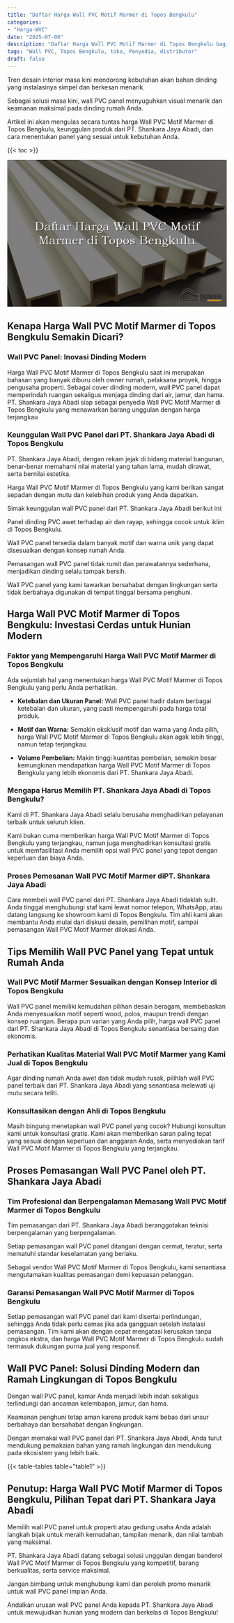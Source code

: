 ```yaml
---
title: "Daftar Harga Wall PVC Motif Marmer di Topos Bengkulu"
categories: 
- "Harga-WVC"
date: "2025-07-08"
description: "Daftar Harga Wall PVC Motif Marmer di Topos Bengkulu bagi tempat tinggal, kantor, dan toko. Produk terbaik, beragam motif, pilihan warna menarik, beserta servis penempatan dikerjakan oleh tim ahli serta kepastian resmi!|Servis penjualan Wall PVC Motif Marmer di Topos Bengkulu untuk keperluan hunian, office, atau gerai, dengan produk unggulan dan penempatan oleh teknisi ahli serta kepastian resmi.|Solusi Wall PVC Motif Marmer di Topos Bengkulu yang terbukti bagi tempat tinggal, perkantoran, serta ritel, dengan produk berkualitas dan penempatan ditangani oleh tim berpengalaman dan garansi resmi.|Penyediaan Wall PVC Motif Marmer di Topos Bengkulu untuk tempat tinggal, perkantoran, serta toko, dengan material unggulan dan instalasi oleh tim profesional, disertai dengan kepastian resmi.}"
tags: "Wall PVC, Topos Bengkulu, toko, Penyedia, distributor"
draft: false
---
```


Tren desain interior masa kini mendorong kebutuhan akan bahan dinding yang instalasinya simpel dan berkesan menarik.

Sebagai solusi masa kini, wall PVC panel menyuguhkan visual menarik dan keamanan maksimal pada dinding rumah Anda.

Artikel ini akan mengulas secara tuntas harga Wall PVC Motif Marmer di Topos Bengkulu, keunggulan produk dari PT. Shankara Jaya Abadi, dan cara menentukan panel yang sesuai untuk kebutuhan Anda.

{{< toc >}}

![Daftar Harga Wall PVC Motif Marmer di Topos Bengkulu](/images/Harga-WVC/Daftar-Harga-Wall-PVC-Motif-Marmer-di-Topos-Bengkulu.png)


## Kenapa Harga Wall PVC Motif Marmer di Topos Bengkulu Semakin Dicari?

### Wall PVC Panel: Inovasi Dinding Modern

Harga Wall PVC Motif Marmer di Topos Bengkulu saat ini merupakan bahasan yang banyak diburu oleh owner rumah, pelaksana proyek, hingga pengusaha properti. Sebagai cover dinding modern, wall PVC panel dapat memperindah ruangan sekaligus menjaga dinding dari air, jamur, dan hama. PT. Shankara Jaya Abadi siap sebagai penyedia Wall PVC Motif Marmer di Topos Bengkulu yang menawarkan barang unggulan dengan harga terjangkau

### Keunggulan Wall PVC Panel dari PT. Shankara Jaya Abadi di Topos Bengkulu

PT. Shankara Jaya Abadi, dengan rekam jejak di bidang material bangunan, benar-benar memahami nilai material yang tahan lama, mudah dirawat, serta bernilai estetika.

Harga Wall PVC Motif Marmer di Topos Bengkulu yang kami berikan sangat sepadan dengan mutu dan kelebihan produk yang Anda dapatkan.

Simak keunggulan wall PVC panel dari PT. Shankara Jaya Abadi berikut ini:

Panel dinding PVC awet terhadap air dan rayap, sehingga cocok untuk iklim di Topos Bengkulu.

Wall PVC panel tersedia dalam banyak motif dan warna unik yang dapat disesuaikan dengan konsep rumah Anda.

Pemasangan wall PVC panel tidak rumit dan perawatannya sederhana, menjadikan dinding selalu tampak bersih.

Wall PVC panel yang kami tawarkan bersahabat dengan lingkungan serta tidak berbahaya digunakan di tempat tinggal bersama penghuni.

## Harga Wall PVC Motif Marmer di Topos Bengkulu: Investasi Cerdas untuk Hunian Modern

### Faktor yang Mempengaruhi Harga Wall PVC Motif Marmer di Topos Bengkulu

Ada sejumlah hal yang menentukan harga Wall PVC Motif Marmer di Topos Bengkulu yang perlu Anda perhatikan.

- **Ketebalan dan Ukuran Panel:** Wall PVC panel hadir dalam berbagai ketebalan dan ukuran, yang pasti mempengaruhi pada harga total produk.

- **Motif dan Warna:** Semakin eksklusif motif dan warna yang Anda pilih, harga Wall PVC Motif Marmer di Topos Bengkulu akan agak lebih tinggi, namun tetap terjangkau.

- **Volume Pembelian:** Makin tinggi kuantitas pembelian, semakin besar kemungkinan mendapatkan harga Wall PVC Motif Marmer di Topos Bengkulu yang lebih ekonomis dari PT. Shankara Jaya Abadi.

### Mengapa Harus Memilih PT. Shankara Jaya Abadi di Topos Bengkulu?

Kami di PT. Shankara Jaya Abadi selalu berusaha menghadirkan pelayanan terbaik untuk seluruh klien.

Kami bukan cuma memberikan harga Wall PVC Motif Marmer di Topos Bengkulu yang terjangkau, namun juga menghadirkan konsultasi gratis untuk memfasilitasi Anda memilih opsi wall PVC panel yang tepat dengan keperluan dan biaya Anda.

### Proses Pemesanan Wall PVC Motif Marmer diPT. Shankara Jaya Abadi

Cara membeli wall PVC panel dari PT. Shankara Jaya Abadi tidaklah sulit. Anda tinggal menghubungi staf kami lewat nomor telepon, WhatsApp, atau datang langsung ke showroom kami di Topos Bengkulu. Tim ahli kami akan membantu Anda mulai dari diskusi desain, pemilihan motif, sampai pemasangan Wall PVC Motif Marmer dilokasi Anda.

## Tips Memilih Wall PVC Panel yang Tepat untuk Rumah Anda

### Wall PVC Motif Marmer Sesuaikan dengan Konsep Interior di Topos Bengkulu

Wall PVC panel memiliki kemudahan pilihan desain beragam, membebaskan Anda menyesuaikan motif seperti wood, polos, maupun trendi dengan konsep ruangan. Berapa pun varian yang Anda pilih, harga wall PVC panel dari PT. Shankara Jaya Abadi di Topos Bengkulu senantiasa bersaing dan ekonomis.

### Perhatikan Kualitas Material Wall PVC Motif Marmer yang Kami Jual di Topos Bengkulu

Agar dinding rumah Anda awet dan tidak mudah rusak, pilihlah wall PVC panel terbaik dari PT. Shankara Jaya Abadi yang senantiasa melewati uji mutu secara teliti.

### Konsultasikan dengan Ahli di Topos Bengkulu

Masih bingung menetapkan wall PVC panel yang cocok? Hubungi konsultan kami untuk konsultasi gratis. Kami akan memberikan saran paling tepat yang sesuai dengan keperluan dan anggaran Anda, serta menyediakan tarif Wall PVC Motif Marmer di Topos Bengkulu yang terjangkau.

## Proses Pemasangan Wall PVC Panel oleh PT. Shankara Jaya Abadi

### Tim Profesional dan Berpengalaman Memasang Wall PVC Motif Marmer di Topos Bengkulu

Tim pemasangan dari PT. Shankara Jaya Abadi beranggotakan teknisi berpengalaman yang berpengalaman.

Setiap pemasangan wall PVC panel ditangani dengan cermat, teratur, serta mematuhi standar keselamatan yang berlaku.

Sebagai vendor Wall PVC Motif Marmer di Topos Bengkulu, kami senantiasa mengutamakan kualitas pemasangan demi kepuasan pelanggan.

### Garansi Pemasangan Wall PVC Motif Marmer di Topos Bengkulu

Setiap pemasangan wall PVC panel dari kami disertai perlindungan, sehingga Anda tidak perlu cemas jika ada gangguan setelah instalasi pemasangan. Tim kami akan dengan cepat mengatasi kerusakan tanpa ongkos ekstra, dan harga Wall PVC Motif Marmer di Topos Bengkulu sudah termasuk dukungan purna jual yang responsif.

## Wall PVC Panel: Solusi Dinding Modern dan Ramah Lingkungan di Topos Bengkulu

Dengan wall PVC panel, kamar Anda menjadi lebih indah sekaligus terlindungi dari ancaman kelembapan, jamur, dan hama.

Keamanan penghuni tetap aman karena produk kami bebas dari unsur berbahaya dan bersahabat dengan lingkungan.

Dengan memakai wall PVC panel dari PT. Shankara Jaya Abadi, Anda turut mendukung pemakaian bahan yang ramah lingkungan dan mendukung pada ekosistem yang lebih baik.

{{< table-tables table="table1" >}}

## Penutup: Harga Wall PVC Motif Marmer di Topos Bengkulu, Pilihan Tepat dari PT. Shankara Jaya Abadi

Memilih wall PVC panel untuk properti atau gedung usaha Anda adalah langkah bijak untuk meraih kemudahan, tampilan menarik, dan nilai tambah yang maksimal.

PT. Shankara Jaya Abadi datang sebagai solusi unggulan dengan banderol Wall PVC Motif Marmer di Topos Bengkulu yang kompetitif, barang berkualitas, serta service maksimal.

Jangan bimbang untuk menghubungi kami dan peroleh promo menarik untuk wall PVC panel impian Anda.

Andalkan urusan wall PVC panel Anda kepada PT. Shankara Jaya Abadi untuk mewujudkan hunian yang modern dan berkelas di Topos Bengkulu!